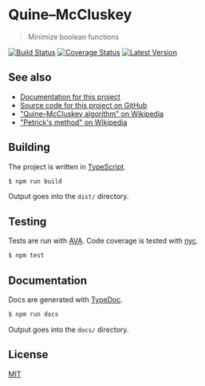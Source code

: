 Quine–McCluskey
===============

> Minimize boolean functions

[![Build Status][travis-svg]][travis-link]
[![Coverage Status][coveralls-svg]][coveralls-link]
[![Latest Version][version-svg]][version-link]

## See also

* [Documentation for this project](https://skeoh.com/quine-mccluskey)
* [Source code for this project on GitHub](https://github.com/j-/quine-mccluskey)
* ["Quine–McCluskey algorithm" on Wikipedia](https://en.wikipedia.org/wiki/Quine–McCluskey_algorithm)
* ["Petrick's method" on Wikipedia](https://en.wikipedia.org/wiki/Petrick's_method)

## Building

The project is written in [TypeScript](https://github.com/Microsoft/TypeScript).

```sh
$ npm run build
```

Output goes into the `dist/` directory.

## Testing

Tests are run with [AVA](https://github.com/avajs/ava). Code coverage is tested
with [nyc](https://github.com/istanbuljs/nyc).

```sh
$ npm test
```

## Documentation

Docs are generated with [TypeDoc](https://github.com/TypeStrong/typedoc).

```sh
$ npm run docs
```

Output goes into the `docs/` directory.

## License

[MIT](LICENSE)

[travis-svg]: https://travis-ci.org/j-/quine-mccluskey.svg
[travis-link]: https://travis-ci.org/j-/quine-mccluskey
[coveralls-svg]: https://coveralls.io/repos/github/j-/quine-mccluskey/badge.svg?branch=master
[coveralls-link]: https://coveralls.io/github/j-/quine-mccluskey?branch=master
[version-svg]: https://badge.fury.io/js/quine-mccluskey.svg
[version-link]: https://www.npmjs.com/package/quine-mccluskey
